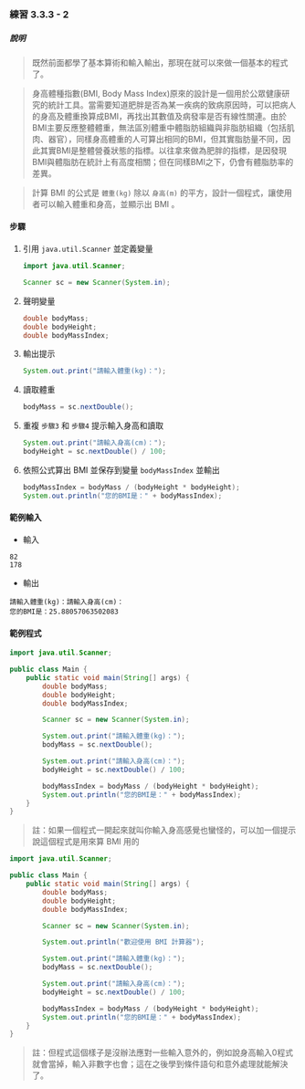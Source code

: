 ### 練習 3.3.3 - 2

##### 說明
> 既然前面都學了基本算術和輸入輸出，那現在就可以來做一個基本的程式了。

> 身高體種指數(BMI, Body Mass Index)原來的設計是一個用於公眾健康研究的統計工具。當需要知道肥胖是否為某一疾病的致病原因時，可以把病人的身高及體重換算成BMI，再找出其數值及病發率是否有線性關連。由於BMI主要反應整體體重，無法區別體重中體脂肪組織與非脂肪組織（包括肌肉、器官），同樣身高體重的人可算出相同的BMI，但其實脂肪量不同，因此其實BMI是整體營養狀態的指標。以往拿來做為肥胖的指標，是因發現BMI與體脂肪在統計上有高度相關；但在同樣BMI之下，仍會有體脂肪率的差異。

> 計算 BMI 的公式是 `體重(kg)` 除以 `身高(m)` 的平方，設計一個程式，讓使用者可以輸入體重和身高，並顯示出 BMI 。

#### 步驟
1. 引用 `java.util.Scanner` 並定義變量
    ```java
    import java.util.Scanner;
    ```
    ```java
    Scanner sc = new Scanner(System.in);
    ```

2. 聲明變量
    ```java
    double bodyMass;
    double bodyHeight;
    double bodyMassIndex;
    ```

3. 輸出提示
    ```java
    System.out.print("請輸入體重(kg)：");
    ```

4. 讀取體重
    ```java
    bodyMass = sc.nextDouble();
    ```

5. 重複 `步驟3` 和 `步驟4` 提示輸入身高和讀取
    ```java
    System.out.print("請輸入身高(cm)：");
    bodyHeight = sc.nextDouble() / 100;
    ```

6. 依照公式算出 BMI 並保存到變量 `bodyMassIndex` 並輸出
    ```java
    bodyMassIndex = bodyMass / (bodyHeight * bodyHeight);
    System.out.println("您的BMI是：" + bodyMassIndex);
    ```

#### 範例輸入
- 輸入
```
82
178
```

- 輸出
```
請輸入體重(kg)：請輸入身高(cm)：
您的BMI是：25.88057063502083
```

#### 範例程式
```java
import java.util.Scanner;

public class Main {
    public static void main(String[] args) {
        double bodyMass;
        double bodyHeight;
        double bodyMassIndex;

        Scanner sc = new Scanner(System.in);

        System.out.print("請輸入體重(kg)：");
        bodyMass = sc.nextDouble();

        System.out.print("請輸入身高(cm)：");
        bodyHeight = sc.nextDouble() / 100;

        bodyMassIndex = bodyMass / (bodyHeight * bodyHeight);
        System.out.println("您的BMI是：" + bodyMassIndex);
    }
}
```

> 註：如果一個程式一開起來就叫你輸入身高感覺也蠻怪的，可以加一個提示說這個程式是用來算 BMI 用的

```java
import java.util.Scanner;

public class Main {
    public static void main(String[] args) {
        double bodyMass;
        double bodyHeight;
        double bodyMassIndex;

        Scanner sc = new Scanner(System.in);

        System.out.println("歡迎使用 BMI 計算器");

        System.out.print("請輸入體重(kg)：");
        bodyMass = sc.nextDouble();

        System.out.print("請輸入身高(cm)：");
        bodyHeight = sc.nextDouble() / 100;

        bodyMassIndex = bodyMass / (bodyHeight * bodyHeight);
        System.out.println("您的BMI是：" + bodyMassIndex);
    }
}
```
> 註：但程式這個樣子是沒辦法應對一些輸入意外的，例如說身高輸入0程式就會當掉，輸入非數字也會；這在之後學到條件語句和意外處理就能解決了。
